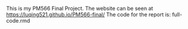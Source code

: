This is my PM566 Final Project. 
The website can be seen at  https://luqing521.github.io/PM566-final/
The code for the report is: full-code.rmd
